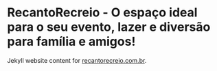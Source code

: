 # RecantoRecreio - O espaço ideal para o seu evento, lazer e diversão para família e amigos!

Jekyll website content for [recantorecreio.com.br](http://recantorecreio.com.br/).

